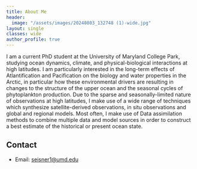 ```yaml
---
title: About Me
header:
  image: "/assets/images/20240803_132748 (1)-wide.jpg"
layout: single
classes: wide
author_profile: true
---
```


I am a current PhD student at the University of Maryland College Park, studying ocean dynamics, climate, and physical-biological interactions at high latitudes. I am particularly interested in the long-term effects of Atlantification and Pacification on the biology and water properties in the Arctic, in particular how these environmental drivers are resulting in changes to the structure of the upper ocean and the seasonal cycles of phytoplankton production. Due to the sparse and seasonally-limited nature of observations at high latitudes, I make use of a wide range of techniques which synthesize satellite-derived observations, in situ observations and global and regional models. Most often, I make use of Data assimilation methods to combine multiple data and model sources in order to construct a best estimate of the historical or present ocean state.


## Contact

- Email: seisner1@umd.edu
